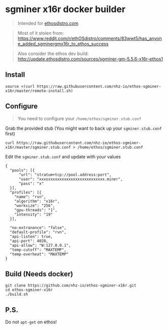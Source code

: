 # sgminer x16r docker builder

> Intended for [ethosdistro.com](http://ethosdistro.com)

> Most of it stolen from: https://www.reddit.com/r/ethOSdistro/comments/83wwt5/has_anyone_added_sgminergmx16r_to_ethos_success

> Also consider the ethos dev build: http://update.ethosdistro.com/sources/sgminer-gm-5.5.6-x16r-ethos1

## Install

```
source <(curl https://raw.githubusercontent.com/nhz-io/ethos-sgminer-x16r/master/remote-install.sh)
```

## Configure

> You need to configure your `/home/ethos/sgminer.stub.conf`

Grab the provided stub (You might want to back up your `sgminer.stub.conf` first)

```
curl https://raw.githubusercontent.com/nhz-io/ethos-sgminer-x16r/master/sgminer.stub.conf > /home/ethos/sgminer.stub.conf
```

Edit the `sgminer.stub.conf` and update with your values

```
{
  "pools": [{
      "url": "stratum+tcp://pool.address:port",
      "user": "xxxxxxxxxxxxxxxxxxxxxxxxxxxxx.miner",
      "pass": "x"
  }],
  "profiles": [{
    "name": "rvn",
    "algorithm": "x16r",
    "worksize": "256",
    "gpu-threads": "1",
    "intensity": "19"
  }],

  "no-extranonce": "false",
  "default-profile": "rvn",
  "api-listen": true,
  "api-port": 4028,
  "api-allow": "W:127.0.0.1",
  "temp-cutoff": "MAXTEMP",
  "temp-overheat": "MAXTEMP"
}
```

## Build (Needs docker)

```
git clone https://github.com/nhz-io/ethos-sgminer-x16r.git
cd ethos-sgminer-x16r
./build.sh
```

## P.S.

Do not `apt-get` on ethos!
